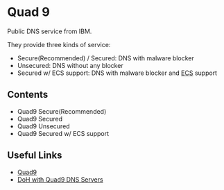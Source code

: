 # Quad 9

Public DNS service from IBM.

They provide three kinds of service:

- Secure(Recommended) / Secured: DNS with malware blocker
- Unsecured: DNS without any blocker
- Secured w/ ECS support: DNS with malware blocker and [ECS](https://en.wikipedia.org/wiki/EDNS_Client_Subnet) support

## Contents 

- Quad9 Secure(Recommended)
- Quad9 Secured
- Quad9 Unsecured
- Quad9 Secured w/ ECS support

## Useful Links

- [Quad9](https://www.quad9.net/)
- [DoH with Quad9 DNS Servers](https://www.quad9.net/doh-quad9-dns-servers/)